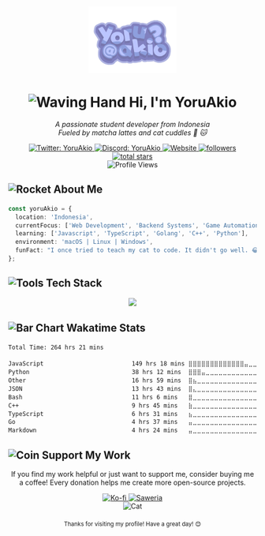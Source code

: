 <div align="center">
  <img width="180" src="yoruakio.png" alt="YoruAkio Logo" />
  
  # <img src="https://raw.githubusercontent.com/Tarikul-Islam-Anik/Animated-Fluent-Emojis/master/Emojis/Hand%20gestures/Waving%20Hand.png" alt="Waving Hand" width="35" height="35" /> Hi, I'm YoruAkio
  
  <p>
    <em>A passionate student developer from Indonesia</em><br>
    <em>Fueled by matcha lattes and cat cuddles 🍵 🐱</em>
  </p>
  
  <a href="https://twitter.com/YoruAkio">
    <img src="https://img.shields.io/badge/Twitter-1DA1F2?style=for-the-badge&logo=x&logoColor=white" alt="Twitter: YoruAkio" />
  </a>
  <a href="https://discord.com/users/919841186246692886">
    <img src="https://img.shields.io/badge/Discord-5865F2?style=for-the-badge&logo=discord&logoColor=white" alt="Discord: YoruAkio" />
  </a>
  <a href="https://akio.lol">
    <img src="https://img.shields.io/badge/Website-FF7139?style=for-the-badge&logo=firefox-browser&logoColor=white" alt="Website" />
  </a>

  <a href="https://github.com/YoruAkio?tab=followers">
    <img alt="followers" title="Follow me on Github" src="https://custom-icon-badges.demolab.com/github/followers/YoruAkio?color=236ad3&labelColor=1155ba&style=for-the-badge&logo=person-add&label=Followers&logoColor=white"/>
  </a>
  <a href="https://github.com/YoruAkio?tab=repositories&sort=stargazers">
    <img alt="total stars" title="Total stars on GitHub" src="https://custom-icon-badges.demolab.com/github/stars/YoruAkio?color=55960c&style=for-the-badge&labelColor=488207&logo=star"/>
  </a>
</div>

<div align="center">
  <img src="https://komarev.com/ghpvc/?username=YoruAkio&style=for-the-badge&color=blueviolet" alt="Profile Views" />
</div>

## <img src="https://raw.githubusercontent.com/Tarikul-Islam-Anik/Animated-Fluent-Emojis/master/Emojis/Travel%20and%20places/Rocket.png" alt="Rocket" width="25" height="25" /> About Me

```typescript
const yoruAkio = {
  location: 'Indonesia',
  currentFocus: ['Web Development', 'Backend Systems', 'Game Automation'],
  learning: ['Javascript', 'TypeScript', 'Golang', 'C++', 'Python'],
  environment: 'macOS | Linux | Windows',
  funFact: "I once tried to teach my cat to code. It didn't go well. 😂",
};
```

## <img src="https://raw.githubusercontent.com/Tarikul-Islam-Anik/Animated-Fluent-Emojis/master/Emojis/Objects/Hammer%20and%20Wrench.png" alt="Tools" width="25" height="25" /> Tech Stack

<div align="center">
  <img src="https://skillicons.dev/icons?i=js,ts,go,cpp,react,nextjs,nodejs,mongodb,linux&theme=dark" />
</div>

## <img src="https://raw.githubusercontent.com/Tarikul-Islam-Anik/Animated-Fluent-Emojis/master/Emojis/Objects/Bar%20Chart.png" alt="Bar Chart" width="25" height="25" /> Wakatime Stats

<!--START_SECTION:waka-->

```txt
Total Time: 264 hrs 21 mins

JavaScript                         149 hrs 18 mins ⣿⣿⣿⣿⣿⣿⣿⣿⣿⣿⣿⣿⣿⣤⣀⣀⣀⣀⣀⣀⣀⣀⣀⣀⣀   53.07 %
Python                             38 hrs 12 mins  ⣿⣿⣿⣤⣀⣀⣀⣀⣀⣀⣀⣀⣀⣀⣀⣀⣀⣀⣀⣀⣀⣀⣀⣀⣀   13.58 %
Other                              16 hrs 59 mins  ⣿⣦⣀⣀⣀⣀⣀⣀⣀⣀⣀⣀⣀⣀⣀⣀⣀⣀⣀⣀⣀⣀⣀⣀⣀   06.04 %
JSON                               13 hrs 43 mins  ⣿⣄⣀⣀⣀⣀⣀⣀⣀⣀⣀⣀⣀⣀⣀⣀⣀⣀⣀⣀⣀⣀⣀⣀⣀   04.88 %
Bash                               11 hrs 6 mins   ⣿⣀⣀⣀⣀⣀⣀⣀⣀⣀⣀⣀⣀⣀⣀⣀⣀⣀⣀⣀⣀⣀⣀⣀⣀   03.95 %
C++                                9 hrs 45 mins   ⣷⣀⣀⣀⣀⣀⣀⣀⣀⣀⣀⣀⣀⣀⣀⣀⣀⣀⣀⣀⣀⣀⣀⣀⣀   03.47 %
TypeScript                         6 hrs 31 mins   ⣦⣀⣀⣀⣀⣀⣀⣀⣀⣀⣀⣀⣀⣀⣀⣀⣀⣀⣀⣀⣀⣀⣀⣀⣀   02.32 %
Go                                 4 hrs 37 mins   ⣤⣀⣀⣀⣀⣀⣀⣀⣀⣀⣀⣀⣀⣀⣀⣀⣀⣀⣀⣀⣀⣀⣀⣀⣀   01.65 %
Markdown                           4 hrs 24 mins   ⣤⣀⣀⣀⣀⣀⣀⣀⣀⣀⣀⣀⣀⣀⣀⣀⣀⣀⣀⣀⣀⣀⣀⣀⣀   01.56 %
```

<!--END_SECTION:waka-->

## <img src="https://raw.githubusercontent.com/Tarikul-Islam-Anik/Animated-Fluent-Emojis/master/Emojis/Objects/Coin.png" alt="Coin" width="25" height="25" /> Support My Work

<div align="center">
  <p>If you find my work helpful or just want to support me, consider buying me a coffee! Every donation helps me create more open-source projects.</p>
  
  <a href="https://ko-fi.com/yoruakio">
    <img src="https://img.shields.io/badge/Support_on_Ko--fi-FF5E5B?style=for-the-badge&logo=ko-fi&logoColor=white" alt="Ko-fi" />
  </a>
  <a href="https://saweria.co/yoruakio">
    <img src="https://img.shields.io/badge/Donate_on_Saweria-2B9348?style=for-the-badge&logo=cashapp&logoColor=white" alt="Saweria" />
  </a>
</div>

<div align="center">
  <img src="https://raw.githubusercontent.com/Tarikul-Islam-Anik/Animated-Fluent-Emojis/master/Emojis/Animals/Cat.png" alt="Cat" width="50" height="50" />
  
  <sub>Thanks for visiting my profile! Have a great day! 😊</sub>
</div>
